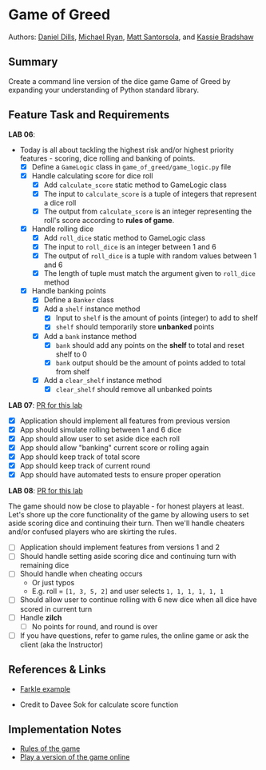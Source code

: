 # Game of Greed

Authors: [Daniel Dills](https://github.com/danieldills), [Michael Ryan](https://github.com/Michaelryan228), [Matt Santorsola](https://github.com/santorsm), and [Kassie Bradshaw](https://github.com/kassiebradshaw)

## Summary

Create a command line version of the dice game Game of Greed by expanding your understanding of Python standard library.

## Feature Task and Requirements

**LAB 06**:

- Today is all about tackling the highest risk and/or highest priority features - scoring, dice rolling and banking of points.
  - [x] Define a `GameLogic` class in `game_of_greed/game_logic.py` file
  - [x] Handle calculating score for dice roll
    - [x] Add `calculate_score` static method to GameLogic class
    - [x] The input to `calculate_score` is a tuple of integers that represent a dice roll
    - [x] The output from `calculate_score` is an integer representing the roll's score according to **rules of game**.
  - [x] Handle rolling dice
    - [x] Add `roll_dice` static method to GameLogic class
    - [x] The input to `roll_dice` is an integer between 1 and 6
    - [x] The output of `roll_dice` is a tuple with random values between 1 and 6
    - [x] The length of tuple must match the argument given to `roll_dice` method
  - [x] Handle banking points
    - [x] Define a `Banker` class
    - [x] Add a `shelf` instance method
      - [x] Input to `shelf` is the amount of points (integer) to add to shelf
      - [x] `shelf` should temporarily store **unbanked** points
    - [x] Add a `bank` instance method
      - [x] `bank` should add any points on the **shelf** to total and reset shelf to 0
      - [x] `bank` output should be the amount of points added to total from shelf
    - [x] Add a `clear_shelf` instance method
      - [x] `clear_shelf` should remove all unbanked points

**LAB 07**:
[PR for this lab](https://github.com/Michaelryan228/game-of-greed/pull/10)

- [x] Application should implement all features from previous version
- [x] App should simulate rolling between 1 and 6 dice
- [x] App should allow user to set aside dice each roll
- [x] App should allow "banking" current score or rolling again
- [x] App should keep track of total score
- [x] App should keep track of current round
- [x] App should have automated tests to ensure proper operation

**LAB 08**:
[PR for this lab](tbd)

The game should now be close to playable - for honest players at least. Let's shore up the core functionality of the game by allowing users to set aside scoring dice and continuing their turn. Then we'll handle cheaters and/or confused players who are skirting the rules.

- [ ] Application should implement features from versions 1 and 2
- [ ] Should handle setting aside scoring dice and continuing turn with remaining dice
- [ ] Should handle when cheating occurs
  - Or just typos
  - E.g. roll = `[1, 3, 5, 2]` and user selects `1, 1, 1, 1, 1, 1`
- [ ] Should allow user to continue rolling with 6 new dice when all dice have scored in current turn
- [ ] Handle **zilch**
  - [ ] No points for round, and round is over
- [ ] If you have questions, refer to game rules, the online game or ask the client (aka the Instructor)

## References & Links

- [Farkle example](https://searchcode.com/codesearch/view/85878038/)

- Credit to Davee Sok for calculate score function

## Implementation Notes

- [Rules of the game](https://en.wikipedia.org/wiki/Dice_10000)
- [Play a version of the game online](https://en.wikipedia.org/wiki/Dice_10000)
